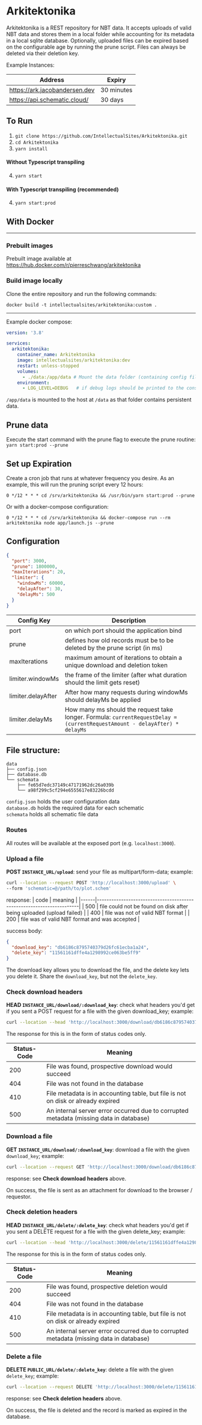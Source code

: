 # Arkitektonika

Arkitektonika is a REST repository for NBT data. It accepts uploads of valid NBT data and stores them in a local folder
while accounting for its metadata in a local sqlite database. Optionally, uploaded files can be expired based on the
configurable age by running the prune script. Files can always be deleted via their deletion key.

Example Instances:

| Address                           | Expiry     |
|-----------------------------------|------------|
| https://ark.jacobandersen.dev     | 30 minutes |
| https://api.schematic.cloud/      | 30 days    |

## To Run

1. `git clone https://github.com/IntellectualSites/Arkitektonika.git`
2. `cd Arkitektonika`
3. `yarn install`

#### Without Typescript transpiling

4. `yarn start`

#### With Typescript transpiling (recommended)

4. `yarn start:prod`

## With Docker

---

### Prebuilt images

Prebuilt image available at https://hub.docker.com/r/pierreschwang/arkitektonika

### Build image locally

Clone the entire repository and run the following commands:

```
docker build -t intellectualsites/arkitektonika:custom .
```

---

Example docker compose:

````yaml
version: '3.8'

services:
  arkitektonika:
    container_name: Arkitektonika
    image: intellectualsites/arkitektonika:dev
    restart: unless-stopped
    volumes:
      - ./data:/app/data # Mount the data folder (containing config file, database and schematic storage)
    environment:
      - LOG_LEVEL=DEBUG   # if debug logs should be printed to the console
````

`/app/data` is mounted to the host at `/data` as that folder contains persistent data.

## Prune data

Execute the start command with the prune flag to execute the prune routine:
``yarn start:prod --prune``

## Set up Expiration

Create a cron job that runs at whatever frequency you desire. As an example, this will run the pruning script every 12
hours:

```
0 */12 * * * cd /srv/arkitektonika && /usr/bin/yarn start:prod --prune
```

Or with a docker-compose configuration:

````
0 */12 * * * cd /srv/arkitektonika && docker-compose run --rm arkitektonika node app/launch.js --prune
````

## Configuration

````json
{
  "port": 3000,
  "prune": 1800000,
  "maxIterations": 20,
  "limiter": {
    "windowMs": 60000,
    "delayAfter": 30,
    "delayMs": 500
  }
}
````

| Config Key         | Description                                                                                                                |
|--------------------|----------------------------------------------------------------------------------------------------------------------------|
| port               | on which port should the application bind                                                                                  |
| prune              | defines how old records must be to be deleted by the prune script (in ms)                                                  |
| maxIterations      | maximum amount of iterations to obtain a unique download and deletion token                                                |
| limiter.windowMs   | the frame of the limiter (after what duration should the limit gets reset)                                                 |
| limiter.delayAfter | After how many requests during windowMs should delayMs be applied                                                          |
| limiter.delayMs    | How many ms should the request take longer. Formula: `currentRequestDelay = (currentRequestAmount - delayAfter) * delayMs` |

## File structure:

````
data
├── config.json
├── database.db
└── schemata
    ├── fe65d7edc37149c47171962dc26a039b
    └── a98f299c5cf294e6555617e83226bcdd
````

`config.json` holds the user configuration data <br>
`database.db` holds the required data for each schematic <br>
`schemata`    holds all schematic file data

### Routes

All routes will be available at the exposed port (e.g. `localhost:3000`).

### Upload a file

**POST `INSTANCE_URL/upload`**: send your file as multipart/form-data; example:

```bash
curl --location --request POST 'http://localhost:3000/upload' \
--form 'schematic=@/path/to/plot.schem'
```

response:
| code | meaning |
|------|----------------------------------------------------------------------|
| 500 | file could not be found on disk after being uploaded (upload failed) |
| 400 | file was not of valid NBT format |
| 200 | file was of valid NBT format and was accepted |

success body:

```json
{
  "download_key": "db6186c8795740379d26fc61ecba1a24",
  "delete_key": "11561161dffe4a1298992ce063be5ff9"
}
```

The download key allows you to download the file, and the delete key lets you delete it. Share the `download_key`, but
not the `delete_key`.
### Check download headers

**HEAD `INSTANCE_URL/download/:download_key`**: check what headers you'd get if you sent a POST request for a file with
the given download_key; example:

```bash
curl --location --head 'http://localhost:3000/download/db6186c8795740379d26fc61ecba1a24'
```

The response for this is in the form of status codes only.

| Status-Code | Meaning                                                                                |
|-------------|----------------------------------------------------------------------------------------|
| 200         | File was found, prospective download would succeed                                     |
| 404         | File was not found in the database                                                     |
| 410         | File metadata is in accounting table, but file is not on disk or already expired       |
| 500         | An internal server error occurred due to corrupted metadata (missing data in database) |

### Download a file

**GET `INSTANCE_URL/download/:download_key`**: download a file with the given `download_key`; example:

```bash
curl --location --request GET 'http://localhost:3000/download/db6186c8795740379d26fc61ecba1a24'
```

response:
see **Check download headers** above.

On success, the file is sent as an attachment for download to the browser / requestor.

### Check deletion headers

**HEAD `INSTANCE_URL/delete/:delete_key`**: check what headers you'd get if you sent a DELETE request for a file with
the given delete_key; example:

```bash
curl --location --head 'http://localhost:3000/delete/11561161dffe4a1298992ce063be5ff9'
```

The response for this is in the form of status codes only.

| Status-Code | Meaning                                                                                |
|-------------|----------------------------------------------------------------------------------------|
| 200         | File was found, prospective deletion would succeed                                     |
| 404         | File was not found in the database                                                     |
| 410         | File metadata is in accounting table, but file is not on disk or already expired       |
| 500         | An internal server error occurred due to corrupted metadata (missing data in database) |

### Delete a file

**DELETE `PUBLIC_URL/delete/:delete_key`**: delete a file with the given `delete_key`; example:

```bash
curl --location --request DELETE 'http://localhost:3000/delete/11561161dffe4a1298992ce063be5ff9'
```

response:
see **Check deletion headers** above.

On success, the file is deleted and the record is marked as expired in the database. 
